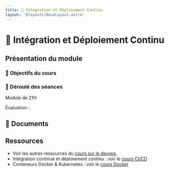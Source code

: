 ```yaml
---
title: 󱃾 Intégration et Déploiement Continu
layout: '@layouts/BaseLayout.astro'
---
```


# 󱃾  Intégration et Déploiement Continu

## Présentation du module

### 🎯 Objectifs du cours

### 📅 Déroulé des séances

Module de 21H

Évaluation :


## 📑 Documents

## Ressources

- Voir les autres ressources du [cours sur le devops](/cours/devops).
- Intégration continue et déploiement continu : voir le [cours CI/CD](/cours/ci)
- Conteneurs Docker & Kubernetes : voir le [cours Docker](/cours/docker)


